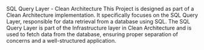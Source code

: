 SQL Query Layer - Clean Architecture
This Project is designed as part of a Clean Architecture implementation. It specifically focuses on the SQL Query Layer, responsible for data retrieval from a database using SQL. The SQL Query Layer is part of the Infrastructure layer in Clean Architecture and is used to fetch data from the database, ensuring proper separation of concerns and a well-structured application.